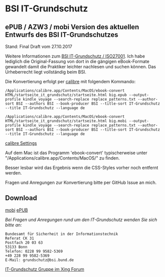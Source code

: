 # BSI IT-Grundschutz

## ePUB / AZW3 / mobi Version des aktuellen Entwurfs des BSI IT-Grundschutzes

Stand: Final Draft vom 27.10.2017

Weitere Informationen zum [BSI IT-Grundschutz / ISO27001](https://www.bsi.bund.de/DE/Themen/ITGrundschutz/itgrundschutz_node.html).
Ich habe lediglich die Original-Fassung von dort in die gängigen eBook-Formate gewandelt damit die Praktiker leichter nachlesen und suchen können.
Das Urheberrecht liegt vollständig beim BSI.

Die Konvertierung erfolgt per [calibre](https://calibre-ebook.com/) mit folgendem Kommando:

	/Applications/calibre.app/Contents/MacOS/ebook-convert HTML/startseite_it_grundschutz/startseite.html big.epub --output-profile kindle_voyage --search-replace replace_patterns.txt --author-sort BSI --authors BSI --book-producer BSI --title-sort IT-Grundschutz --title IT-Grundschutz --language de

	/Applications/calibre.app/Contents/MacOS/ebook-convert HTML/startseite_it_grundschutz/startseite.html big.mobi --output-profile kindle_voyage --search-replace replace_patterns.txt --author-sort BSI --authors BSI --book-producer BSI --title-sort IT-Grundschutz --title IT-Grundschutz --language de

[calibre Settings](https://manual.calibre-ebook.com/generated/en/ebook-convert.html#metadata)

Auf dem Mac ist das Programm 'ebook-convert' typischerweise unter "/Applications/calibre.app/Contents/MacOS/" zu finden.

Besser lesbar wird das Ergebnis wenn die CSS-Styles vorher noch entfernt werden.

Fragen und Anregungen zur Konvertierung bitte per GitHub Issue an mich.

## Download
<a href="https://github.com/tomschlenkhoff/bsi-it-grundschutz/blob/master/big.mobi" download="download">mobi</a>
<a href="https://github.com/tomschlenkhoff/bsi-it-grundschutz/blob/master/big.epub" download="download">ePUB</a>

_Bei Fragen und Anregungen rund um den IT-Grundschutz wenden Sie sich bitte an:_

	Bundesamt für Sicherheit in der Informationstechnik
	Referat CK 31
	Postfach 20 03 63
	53133 Bonn
	Telefon: 0228 99 9582-5369
	+49 228 99 9582-5369
	E-Mail: grundschutz@bsi.bund.de

[IT-Grundschutz Gruppe im Xing Forum](https://www.xing.com/net/itgrundschutz)

